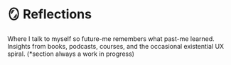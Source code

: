# 🪞 Reflections

Where I talk to myself so future-me remembers what past-me learned.  
Insights from books, podcasts, courses, and the occasional existential UX spiral. (*section always a work in progress)
